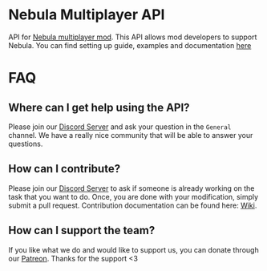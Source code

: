 # Nebula Multiplayer API

API for [Nebula multiplayer mod](https://dsp.thunderstore.io/package/nebula/NebulaMultiplayerMod/). This API allows mod
developers to support Nebula. You can find setting up guide, examples and
documentation [here](https://github.com/hubastard/nebula/wiki)

# FAQ

## Where can I get help using the API?

Please join our [Discord Server](https://discord.gg/UHeB2QvgDa) and ask your question in the `General` channel. We have
a really nice community that will be able to answer your questions.

## How can I contribute?

Please join our [Discord Server](https://discord.gg/UHeB2QvgDa) to ask if someone is already working on the task that
you want to do. Once, you are done with your modification, simply submit a pull request. Contribution documentation can
be found here: [Wiki](https://github.com/hubastard/nebula/wiki/Setting-up-a-development-environment).

## How can I support the team?

If you like what we do and would like to support us, you can donate through
our [Patreon](https://www.patreon.com/nebula_mod_team). Thanks for the support <3